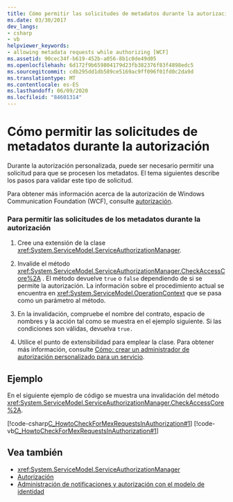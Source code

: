 ```yaml
---
title: Cómo permitir las solicitudes de metadatos durante la autorización
ms.date: 03/30/2017
dev_langs:
- csharp
- vb
helpviewer_keywords:
- allowing metadata requests while authorizing [WCF]
ms.assetid: 90cec34f-b619-452b-a056-8b1c0de49d05
ms.openlocfilehash: 6d172f9b659804179d23fb382376f83f4898edc5
ms.sourcegitcommit: cdb295dd1db589ce5169ac9ff096f01fd0c2da9d
ms.translationtype: MT
ms.contentlocale: es-ES
ms.lasthandoff: 06/09/2020
ms.locfileid: "84601314"
---
```

# <a name="how-to-allow-metadata-requests-while-authorizing"></a>Cómo permitir las solicitudes de metadatos durante la autorización
Durante la autorización personalizada, puede ser necesario permitir una solicitud para que se procesen los metadatos. El tema siguientes describe los pasos para validar este tipo de solicitud.  
  
 Para obtener más información acerca de la autorización de Windows Communication Foundation (WCF), consulte [autorización](authorization-in-wcf.md).  
  
### <a name="to-allow-metadata-requests-during-authorization"></a>Para permitir las solicitudes de los metadatos durante la autorización  
  
1. Cree una extensión de la clase <xref:System.ServiceModel.ServiceAuthorizationManager>.  
  
2. Invalide el método <xref:System.ServiceModel.ServiceAuthorizationManager.CheckAccessCore%2A> . El método devuelve `true` o `false` dependiendo de si se permite la autorización. La información sobre el procedimiento actual se encuentra en <xref:System.ServiceModel.OperationContext> que se pasa como un parámetro al método.  
  
3. En la invalidación, compruebe el nombre del contrato, espacio de nombres y la acción tal como se muestra en el ejemplo siguiente. Si las condiciones son válidas, devuelva `true.`  
  
4. Utilice el punto de extensibilidad para emplear la clase. Para obtener más información, consulte [Cómo: crear un administrador de autorización personalizado para un servicio](../extending/how-to-create-a-custom-authorization-manager-for-a-service.md).  
  
## <a name="example"></a>Ejemplo  
 En el siguiente ejemplo de código se muestra una invalidación del método <xref:System.ServiceModel.ServiceAuthorizationManager.CheckAccessCore%2A>.  
  
 [!code-csharp[C_HowtoCheckForMexRequestsInAuthorization#1](../../../../samples/snippets/csharp/VS_Snippets_CFX/c_howtocheckformexrequestsinauthorization/cs/source.cs#1)]
 [!code-vb[C_HowtoCheckForMexRequestsInAuthorization#1](../../../../samples/snippets/visualbasic/VS_Snippets_CFX/c_howtocheckformexrequestsinauthorization/vb/source.vb#1)]  
  
## <a name="see-also"></a>Vea también

- <xref:System.ServiceModel.ServiceAuthorizationManager>
- [Autorización](authorization-in-wcf.md)
- [Administración de notificaciones y autorización con el modelo de identidad](managing-claims-and-authorization-with-the-identity-model.md)
